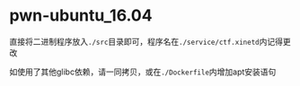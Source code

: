 # pwn-ubuntu_16.04

直接将二进制程序放入`./src`目录即可，程序名在`./service/ctf.xinetd`内记得更改

如使用了其他glibc依赖，请一同拷贝，或在`./Dockerfile`内增加apt安装语句
